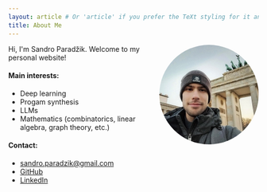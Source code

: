 ```yaml
---
layout: article # Or 'article' if you prefer the TeXt styling for it and it fits
title: About Me
---
```


<!-- Add this image block -->
<img src="/assets/images/sandro.jpg" alt="Sandro Paradžik" style="float: right; margin: 0 0 1em 1em; width: 200px; border-radius: 50%;"> 
<!-- Adjust width, border-radius, and margins as needed -->
<!-- For float: left, use margin: 0 1em 1em 0; -->

Hi, I'm Sandro Paradžik. Welcome to my personal website!

#### Main interests:

* Deep learning
* Progam synthesis
* LLMs
* Mathematics (combinatorics, linear algebra, graph theory, etc.)

#### Contact:

*   [sandro.paradzik@gmail.com](mailto:sandro.paradzik@gmail.com)
*   [GitHub](https://github.com/sandropa)
*   [LinkedIn](https://www.linkedin.com/in/sandropa/)
